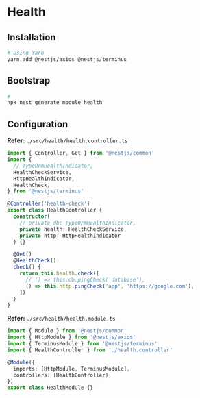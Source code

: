 # Health

## Installation

```sh
# Using Yarn
yarn add @nestjs/axios @nestjs/terminus
```

## Bootstrap

```sh
#
npx nest generate module health
```

## Configuration

**Refer:** `./src/health/health.controller.ts`

```ts
import { Controller, Get } from '@nestjs/common'
import {
  // TypeOrmHealthIndicator,
  HealthCheckService,
  HttpHealthIndicator,
  HealthCheck,
} from '@nestjs/terminus'

@Controller('health-check')
export class HealthController {
  constructor(
    // private db: TypeOrmHealthIndicator,
    private health: HealthCheckService,
    private http: HttpHealthIndicator
  ) {}

  @Get()
  @HealthCheck()
  check() {
    return this.health.check([
      // () => this.db.pingCheck('database'),
      () => this.http.pingCheck('app', 'https://google.com'),
    ])
  }
}
```

**Refer:** `./src/health/health.module.ts`

```ts
import { Module } from '@nestjs/common'
import { HttpModule } from '@nestjs/axios'
import { TerminusModule } from '@nestjs/terminus'
import { HealthController } from './health.controller'

@Module({
  imports: [HttpModule, TerminusModule],
  controllers: [HealthController],
})
export class HealthModule {}
```
